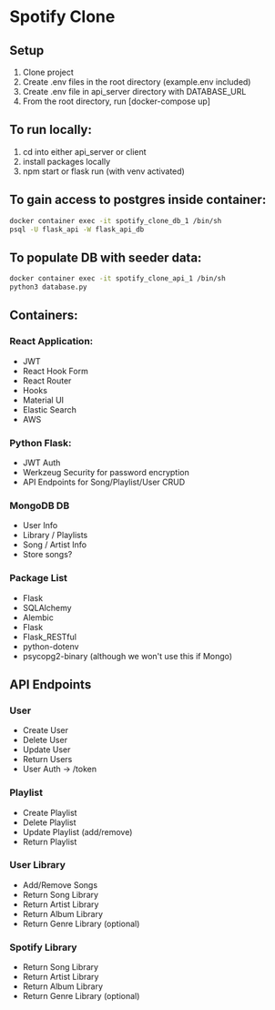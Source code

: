 # Spotify Clone

## Setup
1. Clone project
2. Create .env files in the root directory (example.env included)
3. Create .env file in api_server directory with DATABASE_URL
4. From the root directory, run [docker-compose up]

## To run locally:
1. cd into either api_server or client
2. install packages locally
3. npm start or flask run (with venv activated)

## To gain access to postgres inside container:
```bash
docker container exec -it spotify_clone_db_1 /bin/sh
psql -U flask_api -W flask_api_db
```
## To populate DB with seeder data:
```bash
docker container exec -it spotify_clone_api_1 /bin/sh
python3 database.py
```

## Containers:
### React Application:
- JWT
- React Hook Form
- React Router
- Hooks
- Material UI
- Elastic Search
- AWS

### Python Flask:
- JWT Auth
- Werkzeug Security for password encryption
- API Endpoints for Song/Playlist/User CRUD

### MongoDB DB
- User Info
- Library / Playlists
- Song / Artist Info
- Store songs?


### Package List
- Flask
- SQLAlchemy
- Alembic
- Flask
- Flask_RESTful
- python-dotenv
- psycopg2-binary (although we won't use this if Mongo)

## API Endpoints

### User
- Create User
- Delete User
- Update User
- Return Users
- User Auth -> /token

### Playlist
- Create Playlist
- Delete Playlist
- Update Playlist (add/remove)
- Return Playlist

### User Library
- Add/Remove Songs
- Return Song Library
- Return Artist Library
- Return Album Library
- Return Genre Library (optional)

### Spotify Library
- Return Song Library
- Return Artist Library
- Return Album Library
- Return Genre Library (optional)
